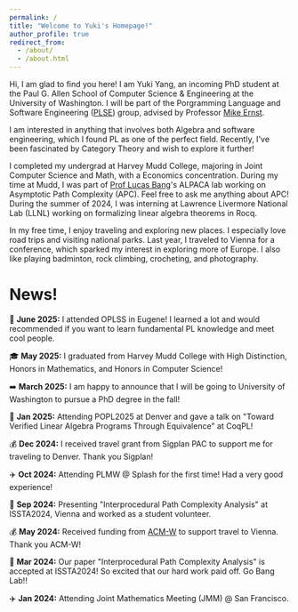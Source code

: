 ```yaml
---
permalink: /
title: "Welcome to Yuki's Homepage!"
author_profile: true
redirect_from: 
  - /about/
  - /about.html
---
```


Hi, I am glad to find you here! I am Yuki Yang, an incoming PhD student at the Paul G. Allen School of Computer Science & Engineering at the University of Washington. I will be part of the Porgramming Language and Software Engineering ([PLSE](https://uwplse.org/)) group, advised by Professor [Mike Ernst](https://homes.cs.washington.edu/~mernst/). 

I am interested in anything that involves both Algebra and software engineering, which I found PL as one of the perfect field. Recently, I've been fascinated by Category Theory and wish to explore it further!

I completed my undergrad at Harvey Mudd College, majoring in Joint Computer Science and Math, with a Economics concentration. During my time at Mudd, I was part of [Prof Lucas Bang](https://www.cs.hmc.edu/~bang/index.html)'s ALPACA lab working on Asymptotic Path Complexity (APC). Feel free to ask me anything about APC!  During the summer of 2024, I was interning at Lawrence Livermore National Lab (LLNL) working on formalizing linear algebra theorems in Rocq. 

In my free time, I enjoy traveling and exploring new places. I especially love road trips and visiting national parks. Last year, I traveled to Vienna for a conference, which sparked my interest in exploring more of Europe. I also like playing badminton, rock climbing, crocheting, and photography.

News!
=====
:evergreen_tree: **June 2025:** I attended OPLSS in Eugene! I learned a lot and would recommended if you want to learn fundamental PL knowledge and meet cool people.

:mortar_board: **May 2025:** I graduated from Harvey Mudd College with High Distinction, Honors in Mathematics, and Honors in Computer Science!

➡️ **March 2025:** I am happy to announce that I will be going to University of Washington to pursue a PhD degree in the fall!

🎤 **Jan 2025:** Attending POPL2025 at Denver and gave a talk on "Toward Verified Linear Algebra Programs Through Equivalence" at CoqPL!

💰 **Dec 2024:** I received travel grant from Sigplan PAC to support me for traveling to Denver. Thank you Sigplan!

✈️ **Oct 2024:** Attending PLMW @ Splash for the first time! Had a very good experience!

🎤 **Sep 2024:** Presenting "Interprocedural Path Complexity Analysis" at ISSTA2024, Vienna and worked as a student volunteer. 

💰 **May 2024:** Received funding from [ACM-W](https://women.acm.org/scholars/acm-w-scholars/yihan-yang/) to support travel to Vienna. Thank you ACM-W!

🎉 **Mar 2024:** Our paper "Interprocedural Path Complexity Analysis" is accepted at ISSTA2024! So excited that our hard work paid off. Go Bang Lab!!

✈️ **Jan 2024:** Attending Joint Mathematics Meeting (JMM) @ San Francisco. 
